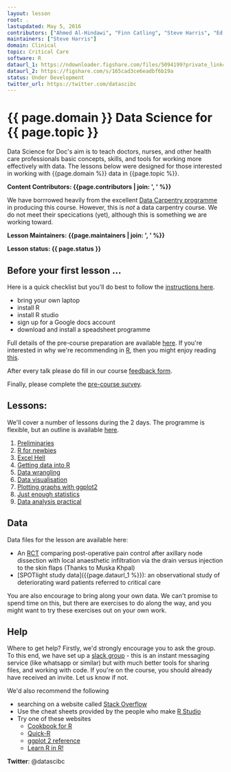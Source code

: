 ```yaml
---
layout: lesson
root: .
lastupdated: May 5, 2016
contributors: ["Ahmed Al-Hindawi", "Finn Catling", "Steve Harris", "Ed Palmer", "Danny Wong"]
maintainers: ["Steve Harris"]
domain: Clinical 
topic: Critical Care
software: R
dataurl_1: https://ndownloader.figshare.com/files/5094199?private_link=aff8f0912c76840c7526
dataurl_2: https://figshare.com/s/165cad3ce6eadbf6b19a
status: Under Development 
twitter_url: https://twitter.com/datascibc
---
```


<!-- USING THIS LESSON TEMPLATE -->
<!-- Lesson specific information is taken from the YAML header at the top of the page -->

<!-- THE LESSON INFORMATION -->


# {{ page.domain }} Data Science  for {{ page.topic }}

Data Science for Doc's aim is to teach doctors, nurses, and other health care professionals basic concepts, skills, and tools for working more effectively with data. The lessons below were designed for those interested
in working with {{page.domain %}} data in {{page.topic %}}.


**Content Contributors: {{page.contributors | join: ', ' %}}**

We have borrrowed heavily from the excellent [Data Carpentry programme](http://datacarpentry.org) in producing this course. However, this is _not_ a data carpentry course. We do not meet their specications (yet), although this is something we are working toward.


**Lesson Maintainers: {{page.maintainers | join: ', ' %}}**


**Lesson status: {{ page.status }}**

<!--
  [Information on Lesson Status Categories]()
-->

<!-- ###### INDEX OF LESSONS ON THIS TOPIC ###### -->

## Before your first lesson ...

Here is a quick checklist but you'll do best to follow the [instructions here](prerequisites.html).

- bring your own laptop
- install R
- install R studio
- sign up for a Google docs account
- download and install a speadsheet programme

Full details of the pre-course preparation are available [here](prerequisites.html). If you're interested in why we're recommending in [R](http://www.r-project.org), then you might enjoy reading [this](why-r.html).

After every talk please do fill in our course [feedback form](https://goo.gl/forms/3hsZWe0GKjghRgSF2).

Finally, please complete the [pre-course survey](http://goo.gl/forms/odmaxWP2KBHyzKti2).

## Lessons:

We'll cover a number of lessons during the 2 days. The programme is flexible, but an outline is available [here](CourseProgramme.html).

1. [Preliminaries](00-lesson-00-intro.html)
2. [R for newbies](01-lesson-01-r-for-newbies.html)
3. [Excel Hell](02-lesson-02-excel-hell.html)
4. [Getting data into R](03-lesson-03-getting-data-into-r.html)
5. [Data wrangling](04-lesson-04-data-wrangling.html)
6. [Data visualisation](05-lesson-05-dataviz.html)
7. [Plotting graphs with ggplot2](06-lesson-06-ggplot2.html)
8. [Just enough statistics](07-lesson-07-just-enough-statistics.html)
9. [Data analysis practical](08-lesson-08-data-analysis-worksheet.html)

<!-- 6. [Just enough statistics](06-lesson-06-just-enough-statistics.html) -->

## Data

Data files for the lesson are available here: 

- An [RCT]({{page.dataurl_2%}}) comparing post-operative pain control after axillary node dissection with local anaesthetic infiltration via the drain versus injection to the skin flaps (Thanks to Muska Khpal)
- [SPOTlight study data]({{page.dataurl_1 %}}): an observational study of deteriorating ward patients referred to critical care

You are also encourage to bring along your own data. We can't promise to spend time on this, but there are exercises to do along the way, and you might want to try these exercises out on your own work.

## Help ##

Where to get help? Firstly, we'd strongly encourage you to ask the group. To this end, we have set up a [slack group](https://datascibc.slack.com) - this is an instant messaging service (like whatsapp or similar) but with much better tools for sharing files, and working with code. If you're on the course, you should already have received an invite. Let us know if not. 

We'd also recommend the following

- searching on a website called [Stack Overflow](http://stackoverflow.com/questions/5963269/how-to-make-a-great-r-reproducible-example/5965451#5965451)
- Use the cheat sheets provided by the people who make [R Studio](https://www.rstudio.com/resources/cheatsheets/)
- Try one of these websites
    + [Cookbook for R](http://www.cookbook-r.com)
    + [Quick-R](http://www.statmethods.net)
    + [ggplot 2 reference](http://docs.ggplot2.org/dev/reference.html)
    + [Learn R in R!](http://swirlstats.com)

<p><strong>Twitter</strong>: @datascibc
